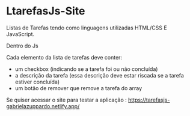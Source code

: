 # LtarefasJs-Site

Listas de Tarefas tendo como linguagens utilizadas HTML/CSS E JavaScript. 

Dentro do Js 

Cada elemento da lista de tarefas deve conter:
- um checkbox (indicando se a tarefa foi ou não concluída)
- a descrição da tarefa (essa descrição deve estar riscada se a tarefa estiver concluída)
- um botão de remover que remove a tarefa do array


Se quiser acessar o site para testar a aplicação : 
https://tarefasjs-gabrielazuppardo.netlify.app/
